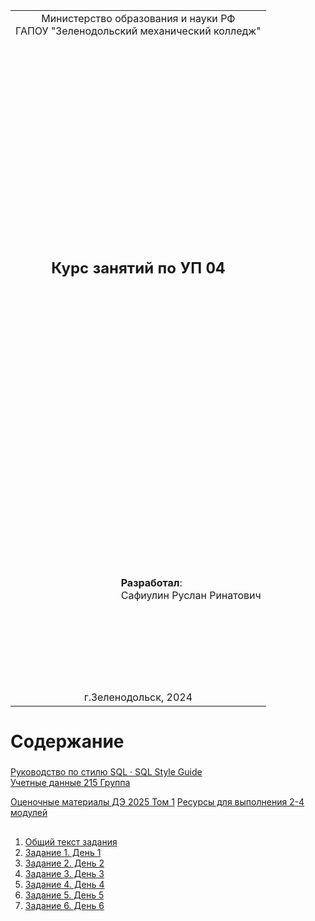 <table style="width: 100%;">
  <tr>
    <td style="text-align: center; border: none;"> 
        Министерство образования и науки РФ <br/>
        ГАПОУ "Зеленодольский механический колледж"
    </td>
  </tr>
  <tr>
    <td style="text-align: center; border: none; height: 45em;">
        <h2>
            Курс занятий по УП 04
        </h2>
    </td>
  </tr>
  <tr>
    <td style="text-align: right; border: none; height: 20em;">
        <div style="float: right;" align="left">
            <b>Разработал</b>: <br/>
            Сафиулин Руслан Ринатович
        </div>
    </td>
  </tr>
  <tr>
    <td style="text-align: center; border: none; height: 1em;">
        г.Зеленодольск, 2024
    </td>
  </tr>
</table>

<div style="page-break-after: always;"></div>

# Содержание

### 

[Руководство по стилю SQL · SQL Style Guide](https://www.sqlstyle.guide/ru/)<br/>
[Учетные данные 215 Группа](docs/215.md)

[Оценочные материалы ДЭ 2025 Том 1](OM_DE2025.pdf)
[Ресурсы для выполнения 2-4 модулей](Resources%20_090207-1-2025.zip)

## 

1. [Общий текст задания](TASK.MD)
2. [Задание 1. День 1](TASK1.MD)
3. [Задание 2. День 2](TASK2.MD)
4. [Задание 3. День 3](TASK3.MD)
5. [Задание 4. День 4](TASK4.MD)
6. [Задание 5. День 5](TASK5.MD)
7. [Задание 6. День 6](TASK6.MD)
